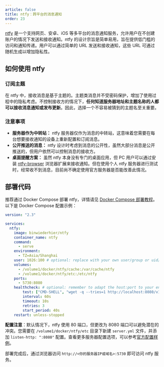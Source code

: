```yaml
---
article: false
title: ntfy：跨平台的消息通知
order: 23
---
```


[ntfy](https://docs.ntfy.sh/install/#docker) 是一个支持网页、安卓、iOS 等多平台的消息通知服务，允许用户在不创建账户的情况下发送和接收通知。ntfy 的设计宗旨是简单易用，旨在提供低门槛的访问和通知传递。用户可以通过简单的 URL 发送和接收通知，这些 URL 可通过随机生成以增加隐私性。

## 如何使用 ntfy

### 订阅主题

在 ntfy 中，接收消息是基于主题的。主题类消息并不受密码保护，增加了使用过程中的隐私考虑。不控制接收方的情况下，**任何知道服务器地址和主题名称的人都可以接收消息通知或发布更新**。因此，选择一个不容易被猜到的主题名至关重要。

### 注意事项

- **服务器作为中转站：** ntfy 服务器仅作为消息的中转站，这意味着您需要在每台想要接收通知的设备上重新配置和订阅消息。
- **公开推送的消息：** ntfy 设计时考虑到消息的公开性，虽然大部分消息是公开推送的，但用户依然可以控制消息的接收方。
- **桌面提醒方案：** 虽然 ntfy 本身没有专门的桌面应用，但 PC 用户可以通过安装 [ntfy-browser](https://github.com/johman10/ntfy-browser) 浏览器扩展来接收通知。但在使用个人 ntfy 服务器进行测试时，经常收不到消息，目前尚不确定使用官方服务器是否能改善此情况。

## 部署代码

推荐通过 Docker Compose 部署 ntfy，详情请见 [Docker Compose 部署教程](./#%E9%83%A8%E7%BD%B2%E6%95%99%E7%A8%8B)。以下是 Docker Compose 配置示例：

```yml
version: "2.3"

services:
  ntfy:
    image: binwiederhier/ntfy
    container_name: ntfy
    command:
      - serve
    environment:
      - TZ=Asia/Shanghai
    user: 1026:100 # optional: replace with your own user/group or uid/gid
    volumes:
      - /volume1/docker/ntfy/cache:/var/cache/ntfy
      - /volume1/docker/ntfy/etc:/etc/ntfy
    ports:
      - 5730:8080
    healthcheck: # optional: remember to adapt the host:port to your environment
        test: ["CMD-SHELL", "wget -q --tries=1 http://localhost:8080/v1/health -O - | grep -Eo '\"healthy\"\\s*:\\s*true' || exit 1"]
        interval: 60s
        timeout: 10s
        retries: 3
        start_period: 40s
    restart: unless-stopped
```

**配置注意**：默认情况下，ntfy 使用 80 端口，但更改为 8080 端口可以避免潜在的冲突。您需要在 `/volume1/docker/ntfy/etc` 目录下新建 `server.yml` 文件，并添加 `listen-http: ":8080"` 配置。查看更多服务器配置选项，可以参考[官方配置样例](https://github.com/binwiederhier/ntfy/blob/main/server/server.yml)。

部署完成后，通过浏览器访问 `http://<你的服务器IP或域名>:5730` 即可访问 ntfy 服务。
